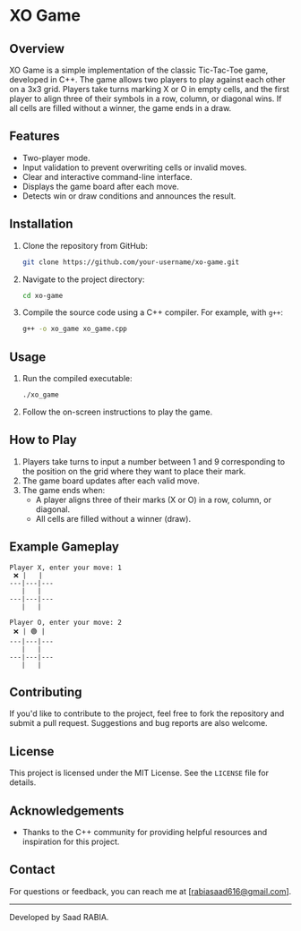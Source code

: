 # XO Game

## Overview

XO Game is a simple implementation of the classic Tic-Tac-Toe game, developed in C++. The game allows two players to play against each other on a 3x3 grid. Players take turns marking X or O in empty cells, and the first player to align three of their symbols in a row, column, or diagonal wins. If all cells are filled without a winner, the game ends in a draw.

## Features

- Two-player mode.
- Input validation to prevent overwriting cells or invalid moves.
- Clear and interactive command-line interface.
- Displays the game board after each move.
- Detects win or draw conditions and announces the result.

## Installation

1. Clone the repository from GitHub:
   ```bash
   git clone https://github.com/your-username/xo-game.git
   ```
2. Navigate to the project directory:
   ```bash
   cd xo-game
   ```
3. Compile the source code using a C++ compiler. For example, with `g++`:
   ```bash
   g++ -o xo_game xo_game.cpp
   ```

## Usage

1. Run the compiled executable:
   ```bash
   ./xo_game
   ```
2. Follow the on-screen instructions to play the game.

## How to Play

1. Players take turns to input a number between 1 and 9 corresponding to the position on the grid where they want to place their mark.
2. The game board updates after each valid move.
3. The game ends when:
   - A player aligns three of their marks (X or O) in a row, column, or diagonal.
   - All cells are filled without a winner (draw).

## Example Gameplay

```
Player X, enter your move: 1
 ❌ |   |  
---|---|---
   |   |  
---|---|---
   |   |  

Player O, enter your move: 2
 ❌ | 🟢 |  
---|---|---
   |   |  
---|---|---
   |   |  
```

## Contributing

If you'd like to contribute to the project, feel free to fork the repository and submit a pull request. Suggestions and bug reports are also welcome.

## License

This project is licensed under the MIT License. See the `LICENSE` file for details.

## Acknowledgements

- Thanks to the C++ community for providing helpful resources and inspiration for this project.

## Contact

For questions or feedback, you can reach me at [rabiasaad616@gmail.com].

---

Developed by Saad RABIA.

